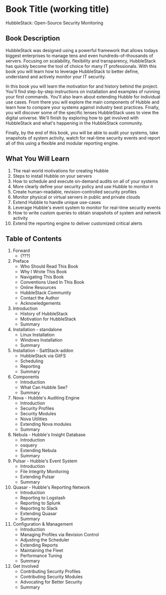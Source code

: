# Book Title (working title)
HubbleStack: Open-Source Security Monitoring

## Book Description
HubbleStack was designed using a powerful framework that allows todays biggest
enterprises to manage tens and even hundreds-of-thousands of servers. Focusing
on scalability, flexibility and transparency, HubbleStack has quickly become
the tool of choice for many IT professionals. With this book you will learn how
to leverage HubbleStack to better define, understand and actively monitor your
IT security.

In this book you will learn the motivation for and history behind the project.
You'll find step-by-step instructions on installation and examples of running
your first commands. You'll also learn about extending Hubble for individual
use cases. From there you will explore the main components of Hubble and learn
how to compare your systems against industry best practices. Finally, you will
discover some of the specific lenses HubbleStack uses to view the digital
universe. We'll finish by exploring how to get involved with HubbleStack and
what's happening in the HubbleStack community.

Finally, by the end of this book, you will be able to audit your systems, take
snapshots of system activity, watch for real-time security events and
report all of this using a flexible and modular reporting engine.

## What You Will Learn
1. The real-world motivations for creating Hubble
1. Steps to install Hubble on your servers 
1. How to schedule and execute on-demand audits on all of your systems
1. More clearly define your security policy and use Hubble to monitor it
1. Create human-readable, revision-controlled security profiles
1. Monitor physical or virtual servers in public and private clouds
1. Extend Hubble to handle unique use-cases
1. Leverage Hubble's event system to monitor for real-time security events
1. How to write custom queries to obtain snapshots of system and network activity
1. Extend the reporting engine to deliver customized critical alerts

## Table of Contents
1. Forward
   - (???)
1. Preface
   - Who Should Read This Book
   - Why I Wrote This Book
   - Navigating This Book
   - Conventions Used In This Book
   - Online Resources
   - HubbleStack Community
   - Contact the Author
   - Acknowledgements
1. Introduction
   - History of HubbleStack
   - Motivation for HubbleStack
   - Summary
1. Installation - standalone
   - Linux Installation
   - Windows Installation
   - Summary
1. Installation - SaltStack-addon
   - HubbleStack via GitFS
   - Scheduling
   - Reporting
   - Summary
1. Components
   - Introduction
   - What Can Hubble See?
   - Summary
1. Nova - Hubble's Auditing Engine
   - Introduction
   - Security Profiles
   - Security Modules
   - Nova Utilities
   - Extending Nova modules
   - Summary
1. Nebula - Hubble's Insight Database
   - Introduction
   - osquery
   - Extending Nebula
   - Summary
1. Pulsar - Hubble's Event System
   - Introduction
   - File Integrity Monitoring
   - Extending Pulsar
   - Summary
1. Quasar - Hubble's Reporting Network
   - Introduction
   - Reporting to Logstash
   - Reporting to Splunk
   - Reporting to Slack
   - Extending Quasar
   - Summary
1. Configuration & Management
   - Introduction
   - Managing Profiles via Revision Control
   - Adjusting the Scheduler
   - Extending Reports
   - Maintaining the Fleet
   - Performance Tuning
   - Summary
1. Get Involved
   - Contributing Security Profiles
   - Contributing Security Modules
   - Advocating for Better Security
   - Summary
